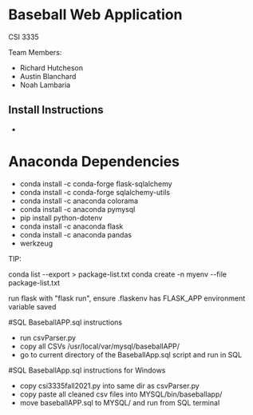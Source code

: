 # Baseball Web Application
CSI 3335

Team Members:
* Richard Hutcheson
* Austin Blanchard
* Noah Lambaria


## Install Instructions
* 

# Anaconda Dependencies
* conda install -c conda-forge flask-sqlalchemy
* conda install -c conda-forge sqlalchemy-utils
* conda install -c anaconda colorama
* conda install -c anaconda pymysql
* pip install python-dotenv
* conda install -c anaconda flask
* conda install -c anaconda pandas
* werkzeug

TIP:

conda list --export > package-list.txt
conda create -n myenv --file package-list.txt

run flask with "flask run", ensure .flaskenv has FLASK_APP environment variable saved

#SQL BaseballAPP.sql instructions
* run csvParser.py
* copy all CSVs /usr/local/var/mysql/baseballAPP/
* go to current directory of the BaseballApp.sql script and run in SQL

#SQL BaseballApp.sql instructions for Windows
* copy csi3335fall2021.py into same dir as csvParser.py
* copy paste all cleaned csv files into MYSQL/bin/baseballapp/
* move baseballAPP.sql to MYSQL/ and run from SQL terminal